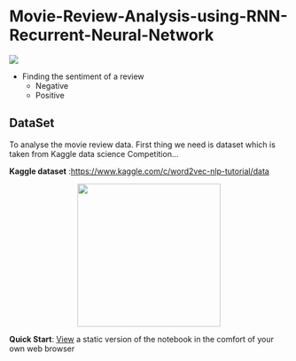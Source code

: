 # Movie-Review-Analysis-using-RNN-Recurrent-Neural-Network
![](https://encrypted-tbn0.gstatic.com/images?q=tbn:ANd9GcSoyCaxUVpN9PmVDLq6I26lGT5WPN5cNaQDFqs9Xe294dkEn3lC)
- Finding the sentiment of a review
  - Negative 
  - Positive
## DataSet
To analyse the movie review data. First thing we need is dataset which is taken from Kaggle 
data science Competition...

**Kaggle dataset** :https://www.kaggle.com/c/word2vec-nlp-tutorial/data 

<p align="center"> 
<img src="https://www.justicebrd.com/static/images/fast.png" width='258px' height='258px'>
</p>

__Quick Start__: [View](https://nbviewer.jupyter.org/github/AIVenture0/Movie-Review-Analysis-using-RNN-Recurrent-Neural-Network-/blob/master/IMDB_Review_Analysis_Using_DeepLearning_%28RNN_Model%29.ipynb) a static version of the notebook in the comfort of your own web browser

